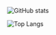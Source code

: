 ![GitHub stats](https://github-readme-stats-9ezaiy5eq-s213asdfegadwerewr.vercel.app/api?username=agustinmaringolo&count_private=true)


![Top Langs](https://github-readme-stats-9ezaiy5eq-s213asdfegadwerewr.vercel.app/api/top-langs/?username=agustinmaringolo&exclude_repo=github-readme-stats)


